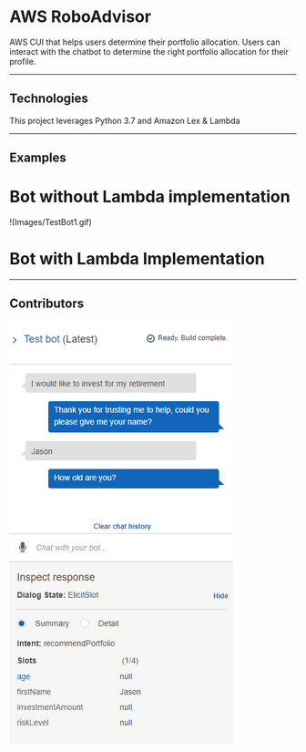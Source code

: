 # AWS RoboAdvisor
 AWS CUI that helps users determine their portfolio allocation. Users can interact with the chatbot to determine the right portfolio allocation for their profile. 


--- 

## Technologies

This project leverages Python 3.7 and Amazon Lex & Lambda

---

## Examples

# Bot without Lambda implementation
!(Images/TestBot1.gif)

# Bot with Lambda Implementation



---


## Contributors







![](Images/TestBot1.gif)
